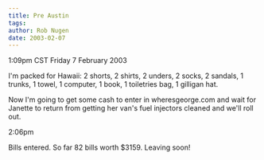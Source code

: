 ```yaml
---
title: Pre Austin
tags: 
author: Rob Nugen
date: 2003-02-07
---
```


<p class=date>1:09pm CST Friday 7 February 2003</p>

<p>I'm packed for Hawaii: 2 shorts, 2 shirts, 2 unders, 2 socks, 2
sandals, 1 trunks, 1 towel, 1 computer, 1 book, 1 toiletries bag, 1
gilligan hat.</p>

<p>Now I'm going to get some cash to enter in wheresgeorge.com and
wait for Janette to return from getting her van's fuel injectors
cleaned and we'll roll out.</p>

<p class=date>2:06pm</p>

<p>Bills entered. So far 82 bills worth $3159.  Leaving soon!</p>

